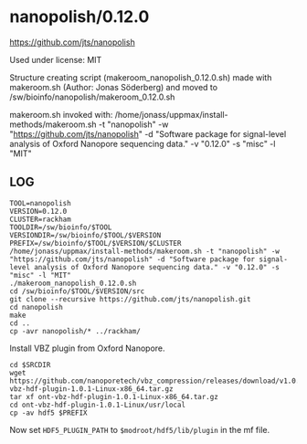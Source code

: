 nanopolish/0.12.0
========================

<https://github.com/jts/nanopolish>

Used under license:
MIT

Structure creating script (makeroom_nanopolish_0.12.0.sh) made with makeroom.sh (Author: Jonas Söderberg) and moved to /sw/bioinfo/nanopolish/makeroom_0.12.0.sh

makeroom.sh invoked with:
/home/jonass/uppmax/install-methods/makeroom.sh -t "nanopolish" -w "https://github.com/jts/nanopolish" -d "Software package for signal-level analysis of Oxford Nanopore sequencing data." -v "0.12.0" -s "misc" -l "MIT"

LOG
---

    TOOL=nanopolish
    VERSION=0.12.0
    CLUSTER=rackham
    TOOLDIR=/sw/bioinfo/$TOOL
    VERSIONDIR=/sw/bioinfo/$TOOL/$VERSION
    PREFIX=/sw/bioinfo/$TOOL/$VERSION/$CLUSTER
    /home/jonass/uppmax/install-methods/makeroom.sh -t "nanopolish" -w "https://github.com/jts/nanopolish" -d "Software package for signal-level analysis of Oxford Nanopore sequencing data." -v "0.12.0" -s "misc" -l "MIT"
    ./makeroom_nanopolish_0.12.0.sh
    cd /sw/bioinfo/$TOOL/$VERSION/src
    git clone --recursive https://github.com/jts/nanopolish.git
    cd nanopolish
    make
    cd ..
    cp -avr nanopolish/* ../rackham/

Install VBZ plugin from Oxford Nanopore.

    cd $SRCDIR
    wget https://github.com/nanoporetech/vbz_compression/releases/download/v1.0.1/ont-vbz-hdf-plugin-1.0.1-Linux-x86_64.tar.gz
    tar xf ont-vbz-hdf-plugin-1.0.1-Linux-x86_64.tar.gz 
    cd ont-vbz-hdf-plugin-1.0.1-Linux/usr/local
    cp -av hdf5 $PREFIX

Now set `HDF5_PLUGIN_PATH` to `$modroot/hdf5/lib/plugin` in the mf file.

